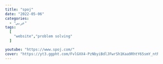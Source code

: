 ```yaml
---
title: "spoj"
date: "2022-05-06"
categories:
  - "عربي"
tags:
  [
    "website","problem solving"
  ]

youtube: "https://www.spoj.com/"
cover: "https://yt3.ggpht.com/FvlGXX4-PzNbyiBdlJFwrSh1Kaa9RhtY65smY_ntNtcUfKnwIOu9ItnvbWpW30dT-nrBSG7YElU=s48-c-k-c0x00ffffff-no-rj"
---
```

